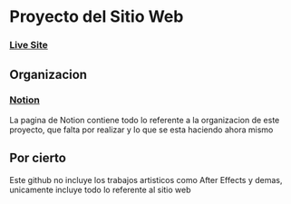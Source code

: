 # Proyecto del Sitio Web
### [Live Site](http://www.todocelularvina.cl/)

## Organizacion
### [Notion](https://floresenhalloween.notion.site/Todo-Celular-Work-7acacfd6aa1842a4a8b148728212a978)
La pagina de Notion contiene todo lo referente a la organizacion de este proyecto, que falta por realizar y lo que se esta haciendo ahora mismo

## Por cierto
Este github no incluye los trabajos artisticos como After Effects y demas, unicamente incluye todo lo referente al sitio web
